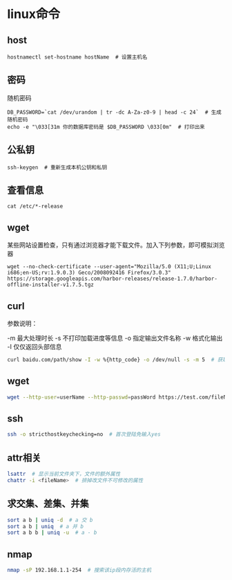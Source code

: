 # linux命令

## host

``` shell
hostnamectl set-hostname hostName  # 设置主机名
```

## 密码

随机密码
``` shell
DB_PASSWORD=`cat /dev/urandom | tr -dc A-Za-z0-9 | head -c 24`  # 生成随机密码
echo -e "\033[31m 你的数据库密码是 $DB_PASSWORD \033[0m"  # 打印出来
```

## 公私钥

``` shell
ssh-keygen  # 重新生成本机公钥和私钥
```

## 查看信息

``` shell
cat /etc/*-release
```

## wget

某些网站设置检查，只有通过浏览器才能下载文件。加入下列参数，即可模拟浏览器

``` shell
wget --no-check-certificate --user-agent="Mozilla/5.0 (X11;U;Linux i686;en-US;rv:1.9.0.3) Geco/2008092416 Firefox/3.0.3" https://storage.googleapis.com/harbor-releases/release-1.7.0/harbor-offline-installer-v1.7.5.tgz
```

## curl

参数说明：

-m 最大处理时长
-s 不打印加载进度等信息
-o 指定输出文件名称
-w 格式化输出
-I 仅仅返回头部信息

``` bash
curl baidu.com/path/show -I -w %{http_code} -o /dev/null -s -m 5  # 获取网页状态码，最多等5秒
```

## wget

``` bash
wget --http-user=userName --http-passwd=passWord https://test.com/fileName.txt  # 用于度过http中的auth验证
```

## ssh

``` bash
ssh -o stricthostkeychecking=no  # 首次登陆免输入yes
```

## attr相关

``` bash
lsattr  # 显示当前文件夹下，文件的额外属性
chattr -i <fileName>  # 排掉改文件不可修改的属性
```

## 求交集、差集、并集

```bash
sort a b | uniq -d  # a 交 b
sort a b | uniq  # a 并 b
sort a b b | uniq -u  # a - b
```

## nmap

```bash
nmap -sP 192.168.1.1-254  # 搜索该ip段内存活的主机
```

